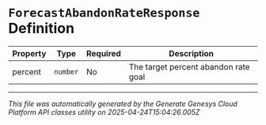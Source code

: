 # `ForecastAbandonRateResponse` Definition

| Property | Type | Required | Description |
|----------|------|----------|-------------|
| percent | `number` | No | The target percent abandon rate goal |

---

*This file was automatically generated by the Generate Genesys Cloud Platform API classes utility on 2025-04-24T15:04:26.005Z*